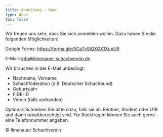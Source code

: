 ```yaml
---
title: Anmeldung - Open
type: docs
toc: false
---
```


Wir freuen uns sehr, dass Sie sich anmelden wollen. Dazu haben Sie die folgenden Möglichkeiten:

Google Forms: https://forms.gle/5Ca7vSiQXGX1XupU9

E-Mail: [info@ilmenauer-schachverein.de](mailto:info@ilmenauer-schachverein.de)

Wir brauchen in der E-Mail unbedingt:
- Nachname, Vorname
- Schachföderation (z.B. Deutscher Schachbund)
- Geburtsjahr
- FIDE-ID
- Verein (falls vorhanden)

Optional:
Schreiben Sie bitte dazu, falls sie als Rentner, Student oder U18 und damit rabattberechtigt sind.
Für Rückfragen können Sie auch gerne eine Telefonnummer angeben.

&copy; Ilmenauer Schachverein
